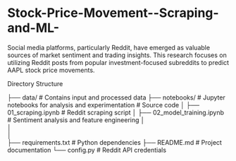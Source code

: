 # Stock-Price-Movement--Scraping-and-ML-
Social media platforms, particularly Reddit, have emerged as valuable sources of market sentiment and trading insights. This research focuses on utilizing Reddit posts from popular investment-focused subreddits to predict AAPL stock price movements.

Directory Structure

├── data/                       # Contains input and processed data
├── notebooks/                  # Jupyter notebooks for analysis and experimentation                     # Source code
│   ├── 01_scraping.ipynb       # Reddit scraping script
│   ├── 02_model_training.ipynb   # Sentiment analysis and feature engineering
│  
│   
│            
├── requirements.txt            # Python dependencies
├── README.md                   # Project documentation
└── config.py                   # Reddit API credentials

